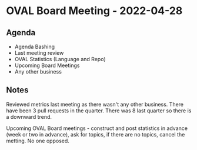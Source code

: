 # OVAL Board Meeting - 2022-04-28
## Agenda
- Agenda Bashing
- Last meeting review
- OVAL Statistics (Language and Repo)
- Upcoming Board Meetings
- Any other business

## Notes
Reviewed metrics last meeting as there wasn't any other business.  There have been 3 pull requests in the quarter.  There was 8 last quarter so there is a downward trend.

Upcoming OVAL Board meetings - construct and post statistics in advance (week or two in advance), ask for topics, if there are no topics, cancel the metting.  No one opposed.
